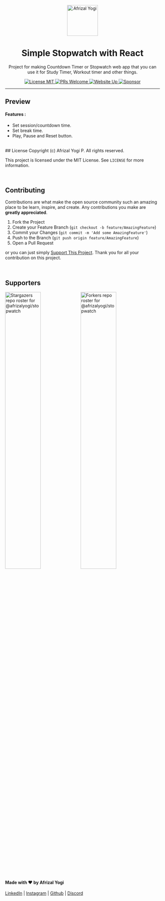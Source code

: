 <div align="center">
  <a href="https://afrizalyogi.github.io" target="_blank">
    <img src="https://cdn.jsdelivr.net/gh/afrizalyogi/cdn@main/Assets/Icons/AY_LightProfile.png" alt="Afrizal Yogi" width="100px"/>
  </a>
  <h1>Simple Stopwatch with React</h1>
  <p>Project for making Countdown Timer or Stopwatch web app that you can use it for Study Timer, Workout timer and other things.</p>
  <a href="https://choosealicense.com/licenses/mit/" target="_blank">
    <img src="https://img.shields.io/github/license/afrizalyogi/stopwatch?color=%23007aff" alt="License MIT"/>
  </a>
  <a href="https://github.com/afrizalyogi/stopwatch/pulls" target="_blank">
    <img src="https://img.shields.io/badge/PRs-Welcome-brightgreen.svg?style=flat-square&color=%23007aff" alt="PRs Welcome"/>
  </a>
  <a href="https://afrizalyogi.github.io/stopwatch" target="_blank">
    <img src="https://img.shields.io/website?down_color=ff001a&down_message=Down&up_color=007aff&up_message=UP&url=https%3A%2F%2Fafrizalyogi.github.io%2Fstopwatch" alt="Website Up"/>
  </a>
  <a href="https://saweria.co/afrizalyogi" target="_blank">
    <img src="https://img.shields.io/badge/sponsor-5c5c5c?style=flat&logo=GitHub-Sponsors&logoColor=#white" alt="Sponsor"/>
  </a>
</div>

---

## Preview

#### Features :
- Set session/countdown time.
- Set break time.
- Play, Pause and Reset button.

<br/>
## License
Copyright (c) Afrizal Yogi P. All rights reserved.

This project is licensed under the MIT License. See `LICENSE` for more information.

<br/>

## Contributing
Contributions are what make the open source community such an amazing place to be learn, inspire, and create. Any contributions you make are **greatly appreciated**.

1. Fork the Project
2. Create your Feature Branch (`git checkout -b feature/AmazingFeature`)
3. Commit your Changes (`git commit -m 'Add some AmazingFeature'`)
4. Push to the Branch (`git push origin feature/AmazingFeature`)
5. Open a Pull Request

or you can just simply <a href="https://saweria.co/afrizalyogi" target="_blank">Support This Project</a>. Thank you for all your contribution on this project.

<br/>

## Supporters
<div>
  <a href="https://github.com/afrizalyogi/stopwatch/stargazers"><img src="https://reporoster.com/stars/afrizalyogi/stopwatch" alt="Stargazers repo roster for @afrizalyogi/stopwatch" width="48%"/></a>
  <a href="https://github.com/afrizalyogi/stopwatch/network/members"><img src="https://reporoster.com/forks/afrizalyogi/stopwatch" alt="Forkers repo roster for @afrizalyogi/stopwatch" width="48%"/></a>
</div>

<br/>

#### Made with ❤️ by Afrizal Yogi
<div>
  <a href="https://www.linkedin.com/in/afrizalyogi">LinkedIn</a> | 
  <a href="https://www.instagram.com/afrizalyogi.id/">Instagram</a> | 
  <a href="https://github.com/afrizalyogi">Github</a> | 
  <a href="https://discord.gg/jxKUjGBmrD">Discord</a>
</div>